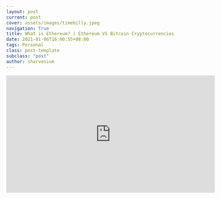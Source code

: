 ```yaml
---
layout: post
current: post
cover: assets/images/timebilly.jpeg
navigation: True
title: What is Ethereum? | Ethereum VS Bitcoin Cryptocurrencies
date: 2021-01-06T16:00:55+08:00
tags: Personal
class: post-template
subclass: "post"
author: sharvenium
---
```


<iframe width="560" height="315" src="https://www.youtube.com/embed/rW05573vhrQ" frameborder="0" allow="accelerometer; autoplay; clipboard-write; encrypted-media; gyroscope; picture-in-picture" allowfullscreen></iframe>